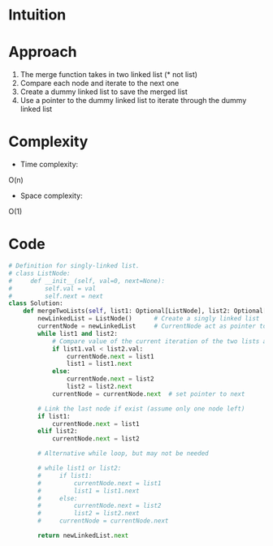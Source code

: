 # Intuition
<!-- Describe your first thoughts on how to solve this problem. -->

# Approach
<!-- Describe your approach to solving the problem. -->
1. The merge function takes in two linked list (* not list)
1. Compare each node and iterate to the next one
1. Create a dummy linked list to save the merged list
1. Use a pointer to the dummy linked list to iterate through the dummy linked list

# Complexity
- Time complexity:
<!-- Add your time complexity here, e.g. $$O(n)$$ -->
O(n)

- Space complexity:
<!-- Add your space complexity here, e.g. $$O(n)$$ -->
O(1)
# Code
```py
# Definition for singly-linked list.
# class ListNode:
#     def __init__(self, val=0, next=None):
#         self.val = val
#         self.next = next
class Solution:
    def mergeTwoLists(self, list1: Optional[ListNode], list2: Optional[ListNode]) -> Optional[ListNode]:
        newLinkedList = ListNode()      # Create a singly linked list
        currentNode = newLinkedList     # CurrentNode act as pointer to the new dummy linked list
        while list1 and list2:
            # Compare value of the current iteration of the two lists and add to dummy linked list
            if list1.val < list2.val:
                currentNode.next = list1
                list1 = list1.next
            else:
                currentNode.next = list2
                list2 = list2.next
            currentNode = currentNode.next  # set pointer to next

        # Link the last node if exist (assume only one node left)
        if list1:
            currentNode.next = list1
        elif list2:
            currentNode.next = list2

        # Alternative while loop, but may not be needed

        # while list1 or list2:
        #     if list1:
        #         currentNode.next = list1
        #         list1 = list1.next
        #     else:
        #         currentNode.next = list2
        #         list2 = list2.next
        #     currentNode = currentNode.next

        return newLinkedList.next
```
